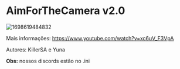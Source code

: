 # AimForTheCamera v2.0
![1698619484832](https://github.com/KillerSAA/AimForTheCamera_v2.0/assets/136983879/9e6a6ba2-602f-4a0d-9411-906146133ef6)

Mais informações: https://www.youtube.com/watch?v=xc6uV_F3VpA

Autores: KillerSA e Yuna

**Obs:** nossos discords estão no .ini
